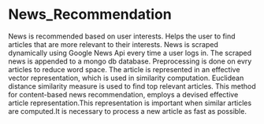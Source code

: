 # News_Recommendation
News is recommended based on user interests.
Helps the user to find articles that are more relevant to their interests.
News is scraped dynamically using Google News Api every time a user logs in.
The scraped news is appended to a mongo db database.
Preprocessing is done on evry articles to reduce word space.
The article is represented in an effective vector representation, which is used in similarity computation.
Euclidean distance similarity measure is used to find top relevant articles.
This method for content-based news recommendation, employs a devised effective article representation.This representation is important when similar articles are computed.It is necessary to process a new article as fast as possible.
